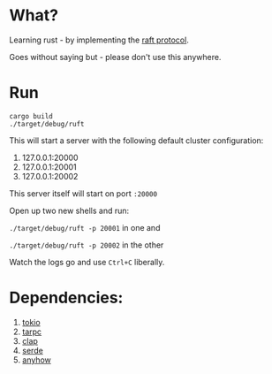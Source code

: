 # What?

Learning rust - by implementing the [raft protocol](https://raft.github.io/raft.pdf).

Goes without saying but - please don't use this anywhere.

# Run
```Shell
cargo build
./target/debug/ruft
```

This will start a server with the following default cluster configuration:
1. 127.0.0.1:20000
2. 127.0.0.1:20001
3. 127.0.0.1:20002

This server itself will start on port `:20000`

Open up two new shells and run:

`./target/debug/ruft -p 20001` in one and

`./target/debug/ruft -p 20002` in the other

Watch the logs go and use `Ctrl+C` liberally.

# Dependencies:
1. [tokio](https://github.com/tokio-rs/tokio)
2. [tarpc](https://github.com/google/tarpc)
3. [clap](https://github.com/clap-rs/clap)
4. [serde](https://github.com/serde-rs/serde)
5. [anyhow](https://github.com/dtolnay/anyhow)

